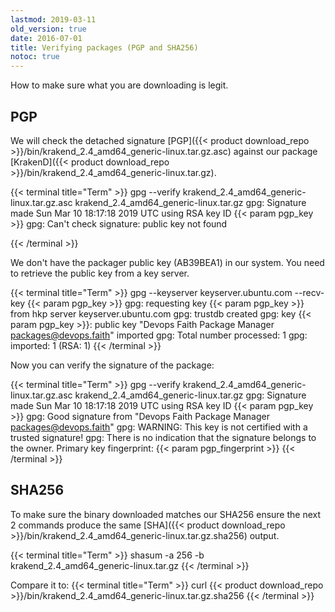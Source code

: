 ```yaml
---
lastmod: 2019-03-11
old_version: true
date: 2016-07-01
title: Verifying packages (PGP and SHA256)
notoc: true
---
```

How to make sure what you are downloading is legit.

## PGP
We will check the detached signature [PGP]({{< product download_repo >}}/bin/krakend_2.4_amd64_generic-linux.tar.gz.asc) against our package [KrakenD]({{< product download_repo >}}/bin/krakend_2.4_amd64_generic-linux.tar.gz).

{{< terminal title="Term" >}}
gpg --verify krakend_2.4_amd64_generic-linux.tar.gz.asc krakend_2.4_amd64_generic-linux.tar.gz
gpg: Signature made Sun Mar 10 18:17:18 2019 UTC using RSA key ID {{< param pgp_key >}}
gpg: Can't check signature: public key not found

{{< /terminal >}}


We don't have the packager public key (AB39BEA1) in our system. You need to retrieve the public key from a key server.

{{< terminal title="Term" >}}
gpg --keyserver keyserver.ubuntu.com --recv-key {{< param pgp_key >}}
gpg: requesting key {{< param pgp_key >}} from hkp server keyserver.ubuntu.com
gpg: trustdb created
gpg: key {{< param pgp_key >}}: public key "Devops Faith Package Manager <packages@devops.faith>" imported
gpg: Total number processed: 1
gpg: imported: 1	(RSA: 1)
{{< /terminal >}}

Now you can verify the signature of the package:

{{< terminal title="Term" >}}
gpg --verify krakend_2.4_amd64_generic-linux.tar.gz.asc krakend_2.4_amd64_generic-linux.tar.gz
gpg: Signature made Sun Mar 10 18:17:18 2019 UTC using RSA key ID {{< param pgp_key >}}
gpg: Good signature from "Devops Faith Package Manager <packages@devops.faith>"
gpg: WARNING: This key is not certified with a trusted signature!
gpg: There is no indication that the signature belongs to the owner.
Primary key fingerprint: {{< param pgp_fingerprint >}}
{{< /terminal >}}


## SHA256

To make sure the binary downloaded matches our SHA256 ensure the next 2 commands produce the same [SHA]({{< product download_repo >}}/bin/krakend_2.4_amd64_generic-linux.tar.gz.sha256) output.

{{< terminal title="Term" >}}
shasum -a 256 -b krakend_2.4_amd64_generic-linux.tar.gz
{{< /terminal >}}

Compare it to:
{{< terminal title="Term" >}}
curl {{< product download_repo >}}/bin/krakend_2.4_amd64_generic-linux.tar.gz.sha256
{{< /terminal >}}